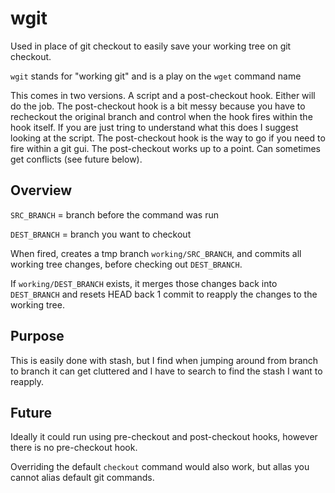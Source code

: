 # wgit
Used in place of git checkout to easily save your working tree on git checkout.

`wgit` stands for "working git" and is a play on the `wget` command name

This comes in two versions. A script and a post-checkout hook. Either will do the job. The post-checkout hook is a bit messy because you have to recheckout the original branch and control when the hook fires within the hook itself. If you are just tring to understand what this does I suggest looking at the script. The post-checkout hook is the way to go if you need to fire within a git gui. The post-checkout works up to a point. Can sometimes get conflicts (see future below).

## Overview
`SRC_BRANCH` = branch before the command was run

`DEST_BRANCH` = branch you want to checkout

When fired, creates a tmp branch `working/SRC_BRANCH`, and commits all working tree changes, before checking out `DEST_BRANCH`.

If `working/DEST_BRANCH` exists, it merges those changes back into `DEST_BRANCH` and resets HEAD back 1 commit to reapply the changes to the working tree.

## Purpose
This is easily done with stash, but I find when jumping around from branch to branch it can get cluttered and I have to search to find the stash I want to reapply.

## Future
Ideally it could run using pre-checkout and post-checkout hooks, however there is no pre-checkout hook.

Overriding the default `checkout` command would also work, but allas you cannot alias default git commands.
